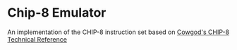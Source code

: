 # Chip-8 Emulator

An implementation of the CHIP-8 instruction set based on [Cowgod's CHIP-8 Technical Reference](http://devernay.free.fr/hacks/chip8/C8TECH10.HTM)
